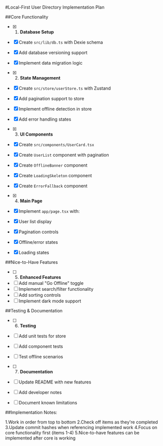 #Local-First User Directory Implementation Plan

##Core Functionality
-[x] 1. **Database Setup**
- [x] Create `src/lib/db.ts` with Dexie schema
- [x] Add database versioning support
- [x] Implement data migration logic

-[x] 2. **State Management**
- [x] Create `src/store/userStore.ts` with Zustand
- [x] Add pagination support to store
- [x] Implement offline detection in store
- [x] Add error handling states

-[x] 3. **UI Components**
- [x] Create `src/components/UserCard.tsx`
- [x] Create `UserList` component with pagination
- [x] Create `OfflineBanner` component
- [x] Create `LoadingSkeleton` component
- [x] Create `ErrorFallback` component

-[x] 4. **Main Page**
- [x] Implement `app/page.tsx` with:
- [x] User list display
- [x] Pagination controls
- [x] Offline/error states
- [x] Loading states

##Nice-to-Have Features
-[ ] 5. **Enhanced Features**
- [ ] Add manual "Go Offline" toggle
- [ ] Implement search/filter functionality
- [ ] Add sorting controls
- [ ] Implement dark mode support

##Testing & Documentation
-[ ] 6. **Testing**
- [ ] Add unit tests for store
- [ ] Add component tests
- [ ] Test offline scenarios

-[ ] 7. **Documentation**
- [ ] Update README with new features
- [ ] Add developer notes
- [ ] Document known limitations

##Implementation Notes:

1.Work in order from top to bottom
2.Check off items as they're completed
3.Update commit hashes when referencing implemented work
4.Focus on core functionality first (items 1-4)
5.Nice-to-have features can be implemented after core is working

